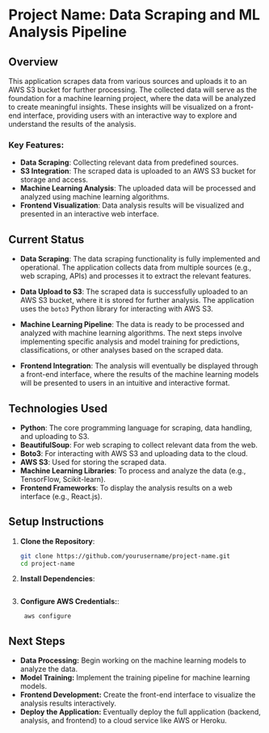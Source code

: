 # Project Name: Data Scraping and ML Analysis Pipeline

## Overview

This application scrapes data from various sources and uploads it to an AWS S3 bucket for further processing. The collected data will serve as the foundation for a machine learning project, where the data will be analyzed to create meaningful insights. These insights will be visualized on a front-end interface, providing users with an interactive way to explore and understand the results of the analysis.

### Key Features:

- **Data Scraping**: Collecting relevant data from predefined sources.
- **S3 Integration**: The scraped data is uploaded to an AWS S3 bucket for storage and access.
- **Machine Learning Analysis**: The uploaded data will be processed and analyzed using machine learning algorithms.
- **Frontend Visualization**: Data analysis results will be visualized and presented in an interactive web interface.

## Current Status

- **Data Scraping**: The data scraping functionality is fully implemented and operational. The application collects data from multiple sources (e.g., web scraping, APIs) and processes it to extract the relevant features.
- **Data Upload to S3**: The scraped data is successfully uploaded to an AWS S3 bucket, where it is stored for further analysis. The application uses the `boto3` Python library for interacting with AWS S3.

- **Machine Learning Pipeline**: The data is ready to be processed and analyzed with machine learning algorithms. The next steps involve implementing specific analysis and model training for predictions, classifications, or other analyses based on the scraped data.

- **Frontend Integration**: The analysis will eventually be displayed through a front-end interface, where the results of the machine learning models will be presented to users in an intuitive and interactive format.

## Technologies Used

- **Python**: The core programming language for scraping, data handling, and uploading to S3.
- **BeautifulSoup**: For web scraping to collect relevant data from the web.
- **Boto3**: For interacting with AWS S3 and uploading data to the cloud.
- **AWS S3**: Used for storing the scraped data.
- **Machine Learning Libraries**: To process and analyze the data (e.g., TensorFlow, Scikit-learn).
- **Frontend Frameworks**: To display the analysis results on a web interface (e.g., React.js).

## Setup Instructions

1. **Clone the Repository**:

   ```bash
   git clone https://github.com/yourusername/project-name.git
   cd project-name

   ```

2. **Install Dependencies**:

   ```pip install -r requirements.txt

   ```

3. **Configure AWS Credentials:**:
   ```
    aws configure
   ```

## Next Steps

- **Data Processing:** Begin working on the machine learning models to analyze the data.
- **Model Training:** Implement the training pipeline for machine learning models.
- **Frontend Development:** Create the front-end interface to visualize the analysis results interactively.
- **Deploy the Application:** Eventually deploy the full application (backend, analysis, and frontend) to a cloud service like AWS or Heroku.
